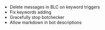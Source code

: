 - Delete messages in BLC on keyword triggers
- Fix keywords adding
- Gracefully stop botchecker
- Allow markdown in bot descriptions
